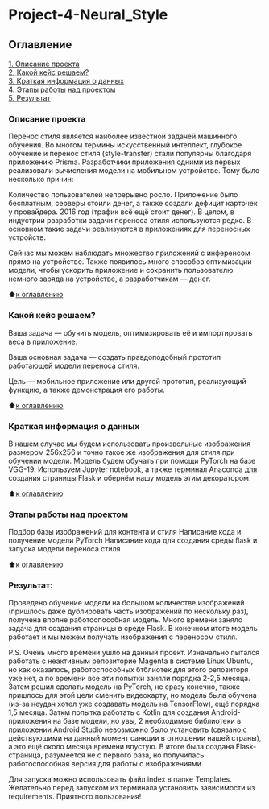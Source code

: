 # Project-4-Neural_Style

## Оглавление  
[1. Описание проекта](.README.md#Описание-проекта)  
[2. Какой кейс решаем?](.README.md#Задачи)    
[3. Краткая информация о данных](.README.md#Результат)   
[4. Этапы работы над проектом](.README.md#Результат)   
[5. Результат](.README.md#Результат)   


### Описание проекта    
Перенос стиля является наиболее известной задачей машинного обучения. Во многом термины искусственный интеллект, глубокое обучение и перенос стиля (style-transfer) стали популярны благодаря приложению Prisma. Разработчики приложения одними из первых реализовали вычисления модели на мобильном устройстве. Тому было несколько причин:

Количество пользователей непрерывно росло. 
Приложение было бесплатным, серверы стоили денег, а также создали дефицит карточек у провайдера.
2016 год (трафик всё ещё стоит денег).
В целом, в индустрии разработки задачи переноса стиля используются редко. В основном такие задачи реализуются в приложениях для переносных устройств.

Сейчас мы можем наблюдать множество приложений с инференсом прямо на устройстве. Также появилось много способов оптимизации модели, чтобы ускорить приложение и сохранить пользователю немного заряда на устройстве, а разработчикам — денег.

:arrow_up:[к оглавлению](_)


### Какой кейс решаем?  

Ваша задача — обучить модель, оптимизировать её и импортировать веса в приложение.

Ваша основная задача — создать правдоподобный прототип работающей модели переноса стиля.

Цель — мобильное приложение или другой прототип, реализующий функцию, а также демонстрация его работы.

:arrow_up:[к оглавлению](.README.md#Оглавление)


### Краткая информация о данных

В нашем случае мы будем использовать произвольные изображения размером 256х256 и точно такое же изображения для стиля
при обучении модели. Модель будем обучать при помощи PyTorch на базе VGG-19. Используем Jupyter notebook, а также 
терминал Anaconda для создания страницы Flask и обернём нашу модель этим декоратором.

:arrow_up:[к оглавлению](.README.md#Оглавление)


### Этапы работы над проектом

Подбор базы изображений для контента и стиля
Написание кода и получение модели PyTorch
Написание кода для создания среды flask и запуска модели переноса стиля



:arrow_up:[к оглавлению](.README.md#Оглавление)

### Результат:  

Проведено обучение модели на большом количестве изображений (пришлось даже дублировать часть изображений по нескольку раз), получена вполне работоспособная модель. Много времени заняло задача для создания страницы в среде Flask. В конечном итоге 
модель работает и мы можем получать изображения с переносом стиля.


P.S. Очень много времени ушло на данный проект. Изначально пытался работать с неактивным репозиторие Magenta в системе Linux
Ubuntu, но как оказалось, работоспособных бтблиотек для этого репозиторя уже нет, а по времени все эти попытки заняли 
порядка 2-2,5 месяца. Затем решил сделать модель на PyTorch, не сразу конечно, также пришлось для этой цели сменить видеокарту, но модель была обучена (из-за неудач хотел уже создавать модель на TensorFlow), ещё порядка 1,5 месяца. Заткм попытка работать с Kotlin для создания Android-приложения на базе модели, но увы, 2 необходимые библиотеки в приложении 
Android Studio невозможно было установить (связано с действующими на данный момент санкции в отношении нашей страны), а это 
ещё около месяца времени впустую. В итоге была создана Flask-страница, разумеется не с первого раза, но получилась 
работоспособная версия для работы с изображениями.

Для запуска можно использовать файл index в папке Templates. Желательно перед запуском из терминала установить зависимости из requirements. Приятного пользования! 
